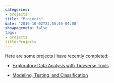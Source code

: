 ```yaml
---
categories: 
- projects
title: "Projects"
date: '2016-10-02T22:55:05-04:00'
showpagemeta: false
tags: 
- projects
title:Projects
---
```

Here are some projects I have recently completed:

- [Exploratory Data Analysis with Tidyverse Tools](/project1/)

- [Modeling, Testing, and Classification](/project2/) 